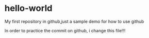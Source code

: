 # hello-world
My first repository in github,just a sample demo for how to use github

In order to practice the commit on github, i change this file!!!
